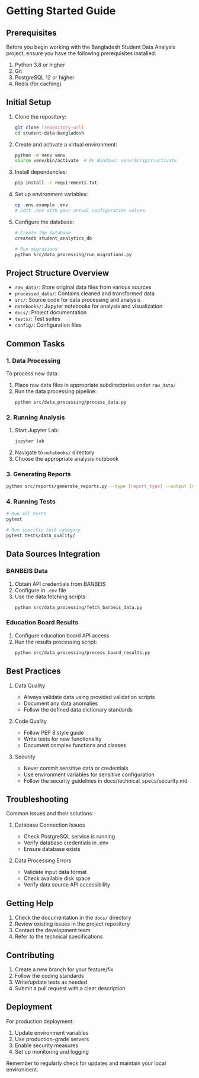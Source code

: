 # Getting Started Guide

## Prerequisites

Before you begin working with the Bangladesh Student Data Analysis project, ensure you have the following prerequisites installed:

1. Python 3.8 or higher
2. Git
3. PostgreSQL 12 or higher
4. Redis (for caching)

## Initial Setup

1. Clone the repository:
   ```bash
   git clone [repository-url]
   cd student-data-bangladesh
   ```

2. Create and activate a virtual environment:
   ```bash
   python -m venv venv
   source venv/bin/activate  # On Windows: venv\Scripts\activate
   ```

3. Install dependencies:
   ```bash
   pip install -r requirements.txt
   ```

4. Set up environment variables:
   ```bash
   cp .env.example .env
   # Edit .env with your actual configuration values
   ```

5. Configure the database:
   ```bash
   # Create the database
   createdb student_analytics_db

   # Run migrations
   python src/data_processing/run_migrations.py
   ```

## Project Structure Overview

- `raw_data/`: Store original data files from various sources
- `processed_data/`: Contains cleaned and transformed data
- `src/`: Source code for data processing and analysis
- `notebooks/`: Jupyter notebooks for analysis and visualization
- `docs/`: Project documentation
- `tests/`: Test suites
- `config/`: Configuration files

## Common Tasks

### 1. Data Processing

To process new data:
1. Place raw data files in appropriate subdirectories under `raw_data/`
2. Run the data processing pipeline:
   ```bash
   python src/data_processing/process_data.py
   ```

### 2. Running Analysis

1. Start Jupyter Lab:
   ```bash
   jupyter lab
   ```
2. Navigate to `notebooks/` directory
3. Choose the appropriate analysis notebook

### 3. Generating Reports

```bash
python src/reports/generate_reports.py --type [report_type] --output [output_dir]
```

### 4. Running Tests

```bash
# Run all tests
pytest

# Run specific test category
pytest tests/data_quality/
```

## Data Sources Integration

### BANBEIS Data
1. Obtain API credentials from BANBEIS
2. Configure in `.env` file
3. Use the data fetching scripts:
   ```bash
   python src/data_processing/fetch_banbeis_data.py
   ```

### Education Board Results
1. Configure education board API access
2. Run the results processing script:
   ```bash
   python src/data_processing/process_board_results.py
   ```

## Best Practices

1. Data Quality
   - Always validate data using provided validation scripts
   - Document any data anomalies
   - Follow the defined data dictionary standards

2. Code Quality
   - Follow PEP 8 style guide
   - Write tests for new functionality
   - Document complex functions and classes

3. Security
   - Never commit sensitive data or credentials
   - Use environment variables for sensitive configuration
   - Follow the security guidelines in docs/technical_specs/security.md

## Troubleshooting

Common issues and their solutions:

1. Database Connection Issues
   - Check PostgreSQL service is running
   - Verify database credentials in .env
   - Ensure database exists

2. Data Processing Errors
   - Validate input data format
   - Check available disk space
   - Verify data source API accessibility

## Getting Help

1. Check the documentation in the `docs/` directory
2. Review existing issues in the project repository
3. Contact the development team
4. Refer to the technical specifications

## Contributing

1. Create a new branch for your feature/fix
2. Follow the coding standards
3. Write/update tests as needed
4. Submit a pull request with a clear description

## Deployment

For production deployment:
1. Update environment variables
2. Use production-grade servers
3. Enable security measures
4. Set up monitoring and logging

Remember to regularly check for updates and maintain your local environment.
